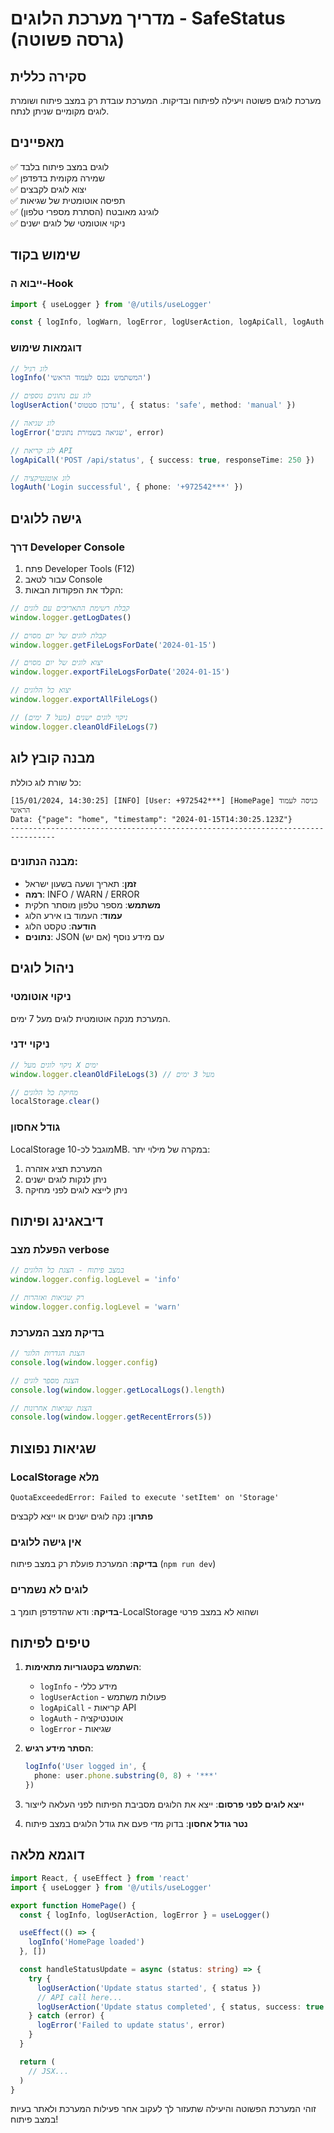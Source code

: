 # מדריך מערכת הלוגים - SafeStatus (גרסה פשוטה)

## סקירה כללית

מערכת לוגים פשוטה ויעילה לפיתוח ובדיקות. המערכת עובדת רק במצב פיתוח ושומרת לוגים מקומיים שניתן לנתח.

## מאפיינים

✅ לוגים במצב פיתוח בלבד  
✅ שמירה מקומית בדפדפן  
✅ יצוא לוגים לקבצים  
✅ תפיסה אוטומטית של שגיאות  
✅ לוגינג מאובטח (הסתרת מספרי טלפון)  
✅ ניקוי אוטומטי של לוגים ישנים  

## שימוש בקוד

### ייבוא ה-Hook
```typescript
import { useLogger } from '@/utils/useLogger'

const { logInfo, logWarn, logError, logUserAction, logApiCall, logAuth } = useLogger()
```

### דוגמאות שימוש
```typescript
// לוג רגיל
logInfo('המשתמש נכנס לעמוד הראשי')

// לוג עם נתונים נוספים
logUserAction('עדכון סטטוס', { status: 'safe', method: 'manual' })

// לוג שגיאה
logError('שגיאה בשמירת נתונים', error)

// לוג קריאת API
logApiCall('POST /api/status', { success: true, responseTime: 250 })

// לוג אוטנטיקציה
logAuth('Login successful', { phone: '+972542***' })
```

## גישה ללוגים

### דרך Developer Console

1. פתח Developer Tools (F12)
2. עבור לטאב Console
3. הקלד את הפקודות הבאות:

```javascript
// קבלת רשימת התאריכים עם לוגים
window.logger.getLogDates()

// קבלת לוגים של יום מסוים
window.logger.getFileLogsForDate('2024-01-15')

// יצוא לוגים של יום מסוים
window.logger.exportFileLogsForDate('2024-01-15')

// יצוא כל הלוגים
window.logger.exportAllFileLogs()

// ניקוי לוגים ישנים (מעל 7 ימים)
window.logger.cleanOldFileLogs(7)
```

## מבנה קובץ לוג

כל שורת לוג כוללת:
```
[15/01/2024, 14:30:25] [INFO] [User: +972542***] [HomePage] כניסה לעמוד הראשי
Data: {"page": "home", "timestamp": "2024-01-15T14:30:25.123Z"}
--------------------------------------------------------------------------------
```

### מבנה הנתונים:
- **זמן**: תאריך ושעה בשעון ישראל
- **רמה**: INFO / WARN / ERROR
- **משתמש**: מספר טלפון מוסתר חלקית
- **עמוד**: העמוד בו אירע הלוג
- **הודעה**: טקסט הלוג
- **נתונים**: JSON עם מידע נוסף (אם יש)

## ניהול לוגים

### ניקוי אוטומטי
המערכת מנקה אוטומטית לוגים מעל 7 ימים.

### ניקוי ידני
```javascript
// ניקוי לוגים מעל X ימים
window.logger.cleanOldFileLogs(3) // מעל 3 ימים

// מחיקת כל הלוגים
localStorage.clear()
```

### גודל אחסון
LocalStorage מוגבל לכ-10MB. במקרה של מילוי יתר:
1. המערכת תציג אזהרה
2. ניתן לנקות לוגים ישנים
3. ניתן לייצא לוגים לפני מחיקה

## דיבאגינג ופיתוח

### הפעלת מצב verbose
```javascript
// במצב פיתוח - הצגת כל הלוגים
window.logger.config.logLevel = 'info'

// רק שגיאות ואזהרות
window.logger.config.logLevel = 'warn'
```

### בדיקת מצב המערכת
```javascript
// הצגת הגדרות הלוגר
console.log(window.logger.config)

// הצגת מספר לוגים
console.log(window.logger.getLocalLogs().length)

// הצגת שגיאות אחרונות
console.log(window.logger.getRecentErrors(5))
```

## שגיאות נפוצות

### LocalStorage מלא
```
QuotaExceededError: Failed to execute 'setItem' on 'Storage'
```
**פתרון**: נקה לוגים ישנים או ייצא לקבצים

### אין גישה ללוגים
**בדיקה**: המערכת פועלת רק במצב פיתוח (`npm run dev`)

### לוגים לא נשמרים
**בדיקה**: ודא שהדפדפן תומך ב-LocalStorage ושהוא לא במצב פרטי

## טיפים לפיתוח

1. **השתמש בקטגוריות מתאימות**:
   - `logInfo` - מידע כללי
   - `logUserAction` - פעולות משתמש
   - `logApiCall` - קריאות API
   - `logAuth` - אוטנטיקציה
   - `logError` - שגיאות

2. **הסתר מידע רגיש**:
   ```typescript
   logInfo('User logged in', { 
     phone: user.phone.substring(0, 8) + '***' 
   })
   ```

3. **ייצא לוגים לפני פרסום**:
   ייצא את הלוגים מסביבת הפיתוח לפני העלאה לייצור

4. **נטר גודל אחסון**:
   בדוק מדי פעם את גודל הלוגים במצב פיתוח

## דוגמא מלאה

```typescript
import React, { useEffect } from 'react'
import { useLogger } from '@/utils/useLogger'

export function HomePage() {
  const { logInfo, logUserAction, logError } = useLogger()

  useEffect(() => {
    logInfo('HomePage loaded')
  }, [])

  const handleStatusUpdate = async (status: string) => {
    try {
      logUserAction('Update status started', { status })
      // API call here...
      logUserAction('Update status completed', { status, success: true })
    } catch (error) {
      logError('Failed to update status', error)
    }
  }

  return (
    // JSX...
  )
}
```

זוהי המערכת הפשוטה והיעילה שתעזור לך לעקוב אחר פעילות המערכת ולאתר בעיות במצב פיתוח! 